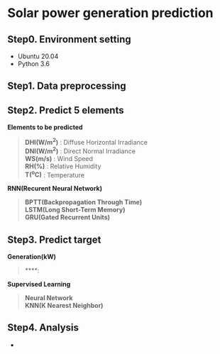 # Solar power generation prediction
## Step0. Environment setting
- Ubuntu 20.04
- Python 3.6

## Step1. Data preprocessing


## Step2. Predict 5 elements
**Elements to be predicted**
> **DHI(W/m<sup>2</sup>)**  : Diffuse Horizontal Irradiance<br>
> **DNI(W/m<sup>2</sup>)**  : Direct Normal Irradiance<br>
> **WS(m/s)** : Wind Speed<br>
> **RH(%)** : Relative Humidity<br>
> **T(<sup>o</sup>C)**  : Temperature<br>

**RNN(Recurent Neural Network)**
> **BPTT(Backpropagation Through Time)**<br>
> **LSTM(Long Short-Term Memory)**<br>
> **GRU(Gated Recurrent Units)**<br>


## Step3. Predict target
**Generation(kW)**
> ****:<br>

**Supervised Learning**
> **Neural Network**<br>
> **KNN(K Nearest Neighbor)**<br>

## Step4. Analysis
- 
